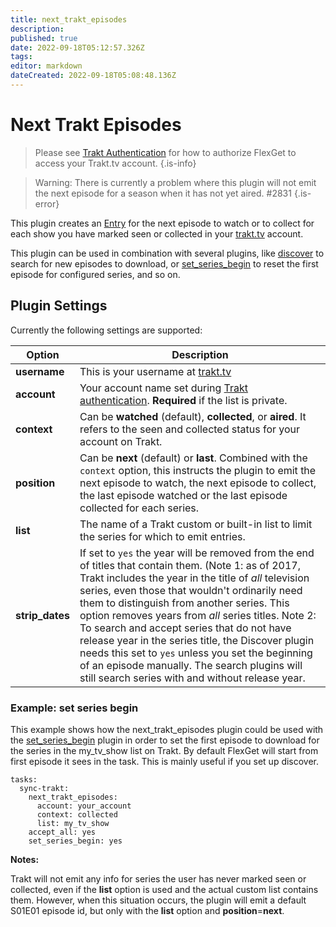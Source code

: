 ```yaml
---
title: next_trakt_episodes
description: 
published: true
date: 2022-09-18T05:12:57.326Z
tags: 
editor: markdown
dateCreated: 2022-09-18T05:08:48.136Z
---
```


# Next Trakt Episodes
> Please see [Trakt Authentication](/Trakt_Authentication) for how to authorize FlexGet to access your Trakt.tv account.
{.is-info}

> Warning: There is currently a problem where this plugin will not emit the next episode for a season when it has not yet aired. #2831
{.is-error}

This plugin creates an [Entry](/Entry) for the next episode to watch or to collect for each show you have marked seen or collected in your [trakt.tv](http://trakt.tv) account.

This plugin can be used in combination with several plugins, like [discover](/Plugins/discover) to search for new episodes to download, or [set_series_begin](/Plugins/set_series_begin) to reset the first episode for configured series, and so on.  

## Plugin Settings
Currently the following settings are supported:



| **Option** | **Description** |
| --- | --- |
| **username** | This is your username at [trakt.tv](http://trakt.tv)  |
| **account** | Your account name set during [Trakt authentication](/Trakt_Authentication). **Required** if the list is private. |
| **context** | Can be **watched** (default), **collected**, or **aired**. It refers to the seen and collected status for your account on Trakt. |
| **position** | Can be **next** (default) or **last**. Combined with the `context` option, this instructs the plugin to emit the next episode to watch, the next episode to collect, the last episode watched or the last episode collected for each series. |
| **list** | The name of a Trakt custom or built-in list to limit the series for which to emit entries. |
| **strip_dates** | If set to `yes` the year will be removed from the end of titles that contain them.  (Note 1: as of 2017, Trakt includes the year in the title of _all_ television series, even those that wouldn't ordinarily need them to distinguish from another series. This option removes years from _all_ series titles. Note 2: To search and accept series that do not have release year in the series title, the Discover plugin needs this set to `yes` unless you set the beginning of an episode manually. The search plugins will still search series with and without release year.


### Example: set series begin
This example shows how the next_trakt_episodes plugin could be used with the [set_series_begin](/Plugins/set_series_begin) plugin in order to set the first episode to download for the series in the my_tv_show list on Trakt. By default FlexGet will start from first episode it sees in the task. This is mainly useful if you set up discover.

```
tasks:
  sync-trakt:
    next_trakt_episodes:
      account: your_account
      context: collected
      list: my_tv_show
    accept_all: yes
    set_series_begin: yes
```

  
**Notes:**

Trakt will not emit any info for series the user has never marked seen or collected, even if the **list** option is used and the actual custom list contains them. However, when this situation occurs, the plugin will emit a default S01E01 episode id, but only with the **list** option and **position**=**next**.